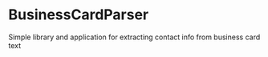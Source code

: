 # BusinessCardParser
Simple library and application for extracting contact info from business card text
